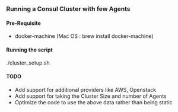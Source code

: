 ### Running a Consul Cluster with few Agents

#### Pre-Requisite

- docker-machine (Mac OS : brew install docker-machine)

#### Running the script

./cluster_setup.sh

#### TODO

- Add support for additional providers like AWS, Openstack
- Add support for taking the Cluster Size and number of Agents
- Optimize the code to use the above data rather than being static
